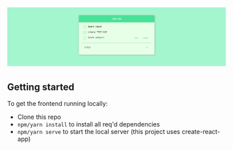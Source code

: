 # ![vue-todo](project-logo.png)

## Getting started
To get the frontend running locally:
- Clone this repo
- `npm/yarn install` to install all req'd dependencies
- `npm/yarn serve` to start the local server (this project uses create-react-app)